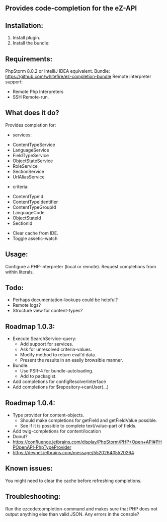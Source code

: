 Provides code-completion for the eZ-API
---------------------------------------

Installation:
-------------
1. Install plugin.
2. Install the bundle:

Requirements:
-------------
PhpStorm 8.0.2 or IntelliJ IDEA equivalent.
Bundle: https://github.com/whitefire/ez-completion-bundle
Remote interpreter support:
 - Remote Php Interpreters
 - SSH Remote-run.

What does it do?
----------------
Provides completion for:

* services:
 - ContentTypeService
 - LanguageService
 - FieldTypeService
 - ObjectStateService
 - RoleService
 - SectionService
 - UrlAliasService

* criteria:
 - ContentTypeId
 - ContentTypeIdentifier
 - ContentTypeGroupId
 - LanguageCode
 - ObjectStateId
 - SectionId

* Clear cache from IDE.
* Toggle assetic-watch

Usage:
------
Configure a PHP-interpreter (local or remote).
Request completions from within literals.

Todo:
-----
* Perhaps documentation-lookups could be helpful?
* Remote logs?
* Structure view for content-types?

Roadmap 1.0.3:
--------------
* Execute SearchService-query:
    - Add support for services.
    - Ask for unresolved criteria-values.
    - Modify method to return eval'd data.
    - Present the results in an easily browsible manner.
* Bundle:
    - Use PSR-4 for bundle-autoloading.
    - Add to packagist.
* Add completions for configResolverInterface
* Add completions for $repository->canUser(...)

Roadmap 1.0.4:
--------------
* Type provider for content-objects.
    - Should make completions for getField and getFieldValue possible.
    - See if it is possible to complete text/value-part of fields.
* Add twig-completions for content/location
* Donut?
* https://confluence.jetbrains.com/display/PhpStorm/PHP+Open+API#PHPOpenAPI-PhpTypeProvider
* https://devnet.jetbrains.com/message/5520264#5520264


Known issues:
-------------
You might need to clear the cache before refreshing completions.

Troubleshooting:
----------------
Run the ezcode:completion-command and makes sure that PHP does not output anything else than valid JSON.
Any errors in the console?
